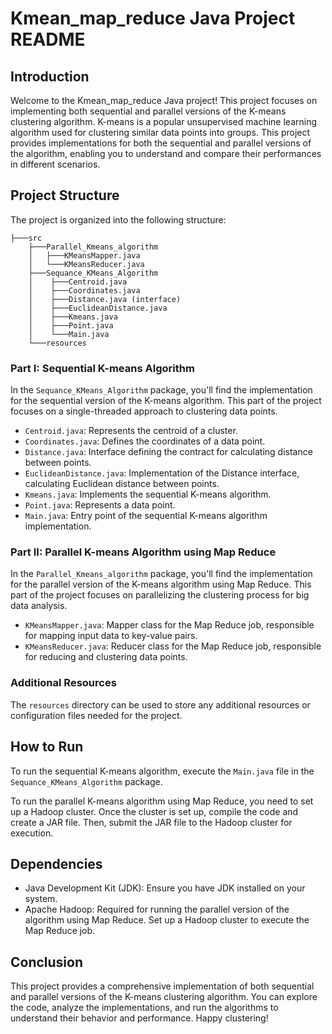 # Kmean_map_reduce Java Project README

## Introduction
Welcome to the Kmean_map_reduce Java project! This project focuses on implementing both sequential and parallel versions of the K-means clustering algorithm. K-means is a popular unsupervised machine learning algorithm used for clustering similar data points into groups. This project provides implementations for both the sequential and parallel versions of the algorithm, enabling you to understand and compare their performances in different scenarios.

## Project Structure
The project is organized into the following structure:

```
├───src
    ├───Parallel_Kmeans_algorithm
    │   ├───KMeansMapper.java
    │   └───KMeansReducer.java
    ├───Sequance_KMeans_Algorithm
    │    ├───Centroid.java
    │    ├───Coordinates.java
    │    ├───Distance.java (interface)
    │    ├───EuclideanDistance.java
    │    ├───Kmeans.java
    │    ├───Point.java
    │    └───Main.java
    └───resources
```

### Part I: Sequential K-means Algorithm
In the `Sequance_KMeans_Algorithm` package, you'll find the implementation for the sequential version of the K-means algorithm. This part of the project focuses on a single-threaded approach to clustering data points.

- `Centroid.java`: Represents the centroid of a cluster.
- `Coordinates.java`: Defines the coordinates of a data point.
- `Distance.java`: Interface defining the contract for calculating distance between points.
- `EuclideanDistance.java`: Implementation of the Distance interface, calculating Euclidean distance between points.
- `Kmeans.java`: Implements the sequential K-means algorithm.
- `Point.java`: Represents a data point.
- `Main.java`: Entry point of the sequential K-means algorithm implementation.

### Part II: Parallel K-means Algorithm using Map Reduce
In the `Parallel_Kmeans_algorithm` package, you'll find the implementation for the parallel version of the K-means algorithm using Map Reduce. This part of the project focuses on parallelizing the clustering process for big data analysis.

- `KMeansMapper.java`: Mapper class for the Map Reduce job, responsible for mapping input data to key-value pairs.
- `KMeansReducer.java`: Reducer class for the Map Reduce job, responsible for reducing and clustering data points.
  
### Additional Resources
The `resources` directory can be used to store any additional resources or configuration files needed for the project.

## How to Run
To run the sequential K-means algorithm, execute the `Main.java` file in the `Sequance_KMeans_Algorithm` package.

To run the parallel K-means algorithm using Map Reduce, you need to set up a Hadoop cluster. Once the cluster is set up, compile the code and create a JAR file. Then, submit the JAR file to the Hadoop cluster for execution.

## Dependencies
- Java Development Kit (JDK): Ensure you have JDK installed on your system.
- Apache Hadoop: Required for running the parallel version of the algorithm using Map Reduce. Set up a Hadoop cluster to execute the Map Reduce job.

## Conclusion
This project provides a comprehensive implementation of both sequential and parallel versions of the K-means clustering algorithm. You can explore the code, analyze the implementations, and run the algorithms to understand their behavior and performance. Happy clustering!
